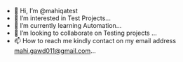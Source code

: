 - 👋 Hi, I’m @mahiqatest
- 👀 I’m interested in Test Projects...
- 🌱 I’m currently learning Automation...
- 💞️ I’m looking to collaborate on Testing projects ...
- 📫 How to reach me kindly contact on my email address mahi.gawd011@gmail.com...

<!---
mahiqatest/mahiqatest is a ✨ special ✨ repository because its `README.md` (this file) appears on your GitHub profile.
You can click the Preview link to take a look at your changes.
--->
